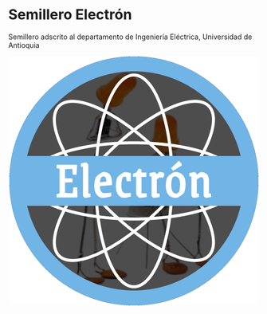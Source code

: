 # Semillero Electrón

<p>Semillero adscrito al departamento de Ingeniería Eléctrica, Universidad de Antioquia</p>

<div align="center">
    <img src="https://github.com/santiagoramirez10/Iconos/blob/main/Electron.png" style="max-width: 100%;" alt="Semillero Electrón">
</div>